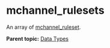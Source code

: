 # mchannel\_rulesets

An array of [mchannel\_ruleset](r_mchannel_ruleset.md#).

**Parent topic:** [Data Types](../data_types/c_datatypes.md)

